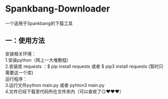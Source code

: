 <h1>Spankbang-Downloader</h1>
<p>一个适用于Spankbang的下载工具</p>
<h2>一：使用方法</h2>
  <p>安装相关环境：<br>
        1.安装python（网上一大堆教程)<br>
        2.安装库 requests ：$ pip install requests  或者 $ pip3 install requests  (暂时只需要这一个库)<br>
      运行程序：<br>
        3.运行文件python main.py  或者  pyhton3 main.py<br>
        4.文件已经下载至代码所在文件夹内（可以查收了😏❤️❤️❤️）<br>
  </p>
